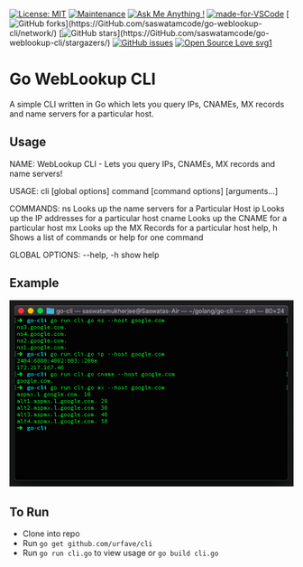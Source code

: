 [![License: MIT](https://img.shields.io/badge/License-MIT-yellow.svg)](https://opensource.org/licenses/MIT)
[![Maintenance](https://img.shields.io/badge/Maintained%3F-yes-green.svg)](https://GitHub.com/Naereen/StrapDown.js/graphs/commit-activity)
[![Ask Me Anything !](https://img.shields.io/badge/Ask%20me-anything-1abc9c.svg)](https://GitHub.com/Naereen/ama)
[![made-for-VSCode](https://img.shields.io/badge/Made%20for-VSCode-1f425f.svg)](https://code.visualstudio.com/)
[![GitHub forks](https://img.shields.io/github/forks/saswatamcode/go-weblookup-cli?)](https://GitHub.com/saswatamcode/go-weblookup-cli/network/)
[![GitHub stars](https://img.shields.io/github/stars/saswatamcode/go-weblookup-cli?)](https://GitHub.com/saswatamcode/go-weblookup-cli/stargazers/)
[![GitHub issues](https://img.shields.io/github/issues/saswatamcode/go-weblookup-cli.svg)](https://GitHub.com/saswatamcode/go-weblookup-cli/issues/)
[![Open Source Love svg1](https://badges.frapsoft.com/os/v1/open-source.svg?v=103)](https://github.com/ellerbrock/open-source-badges/)

# Go WebLookup CLI
A simple CLI written in Go which lets you query IPs, CNAMEs, MX records and name servers for a particular host.

## Usage
NAME:
   WebLookup CLI - Lets you query IPs, CNAMEs, MX records and name servers!

USAGE:
   cli [global options] command [command options] [arguments...]

COMMANDS:
   ns       Looks up the name servers for a Particular Host
   ip       Looks up the IP addresses for a particular host
   cname    Looks up the CNAME for a particular host
   mx       Looks up the MX Records for a particular host
   help, h  Shows a list of commands or help for one command

GLOBAL OPTIONS:
   --help, -h  show help

## Example
![Sample](screenshots/Screenshot.png)


## To Run
- Clone into repo
- Run `go get github.com/urfave/cli`
- Run `go run cli.go` to view usage or `go build cli.go`

